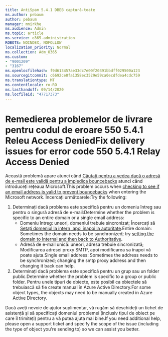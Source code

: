 ```yaml
---
title: AntiSpam 5.4.1 DBEB captură-toate
ms.author: pebaum
author: pebaum
manager: mnirkhe
ms.audience: Admin
ms.topic: article
ms.service: o365-administration
ROBOTS: NOINDEX, NOFOLLOW
localization_priority: Normal
ms.collection: Adm_O365
ms.custom:
- "9001209"
- "3167"
ms.openlocfilehash: f9d613457ae33dc7e00f20391bbdff029500a123
ms.sourcegitcommit: c6692ce0fa1358ec3529e59ca0ecdfdea4cdc759
ms.translationtype: MT
ms.contentlocale: ro-RO
ms.lasthandoff: 09/14/2020
ms.locfileid: "47717373"
---
```

# <a name="fix-delivery-issues-for-error-code-550-541-relay-access-denied"></a><span data-ttu-id="1884b-102">Remedierea problemelor de livrare pentru codul de eroare 550 5.4.1 Releu Access Denied</span><span class="sxs-lookup"><span data-stu-id="1884b-102">Fix delivery issues for error code 550 5.4.1 Relay Access Denied</span></span>

<span data-ttu-id="1884b-103">Această problemă apare atunci când [Căutați pentru a vedea dacă o adresă de e-mail este validă pentru a împiedica bouncebacks](https://docs.microsoft.com/exchange/mail-flow-best-practices/use-directory-based-edge-blocking) atunci când introduceți rețeaua Microsoft.</span><span class="sxs-lookup"><span data-stu-id="1884b-103">This problem occurs when [checking to see if an email address is valid to prevent bouncebacks](https://docs.microsoft.com/exchange/mail-flow-best-practices/use-directory-based-edge-blocking) when entering the Microsoft network.</span></span> <span data-ttu-id="1884b-104">Încercați următoarele:</span><span class="sxs-lookup"><span data-stu-id="1884b-104">Try the following:</span></span>

1. <span data-ttu-id="1884b-105">Determinați dacă problema este specifică pentru un domeniu întreg sau pentru o singură adresă de e-mail:</span><span class="sxs-lookup"><span data-stu-id="1884b-105">Determine whether the problem is specific to an entire domain or a single email address:</span></span>
    - <span data-ttu-id="1884b-106">Domeniu întreg: uneori, domeniul trebuie sincronizat; Încercați să [Setați domeniul la intern, apoi înapoi la autoritate](https://docs.microsoft.com/exchange/mail-flow-best-practices/manage-accepted-domains/manage-accepted-domains).</span><span class="sxs-lookup"><span data-stu-id="1884b-106">Entire domain: Sometimes the domain needs to be synchronized; try [setting the domain to Internal and then back to Authoritative](https://docs.microsoft.com/exchange/mail-flow-best-practices/manage-accepted-domains/manage-accepted-domains).</span></span>
    - <span data-ttu-id="1884b-107">Adresă de e-mail unică: uneori, adresa trebuie sincronizată; Modificarea adresei proxy SMTP, apoi modificarea sa înapoi vă poate ajuta.</span><span class="sxs-lookup"><span data-stu-id="1884b-107">Single email address: Sometimes the address needs to be synchronized; changing the smtp proxy address and then changing it back can help.</span></span>
2. <span data-ttu-id="1884b-108">Determinați dacă problema este specifică pentru un grup sau un folder public.</span><span class="sxs-lookup"><span data-stu-id="1884b-108">Determine whether the problem is specific to a group or public folder.</span></span> <span data-ttu-id="1884b-109">Pentru unele tipuri de obiecte, este posibil ca obiectele să trebuiască să fie create manual în Azure Active Directory.</span><span class="sxs-lookup"><span data-stu-id="1884b-109">For some object types, the objects may need to be manually created in Azure Active Directory.</span></span>

<span data-ttu-id="1884b-110">Dacă aveți nevoie de ajutor suplimentar, vă rugăm să deschideți un tichet de asistență și să specificați domeniul problemei (inclusiv tipul de obiect pe care îl trimiteți) pentru a vă putea ajuta mai bine.</span><span class="sxs-lookup"><span data-stu-id="1884b-110">If you need additional help, please open a support ticket and specify the scope of the issue (including the type of object you're sending to) so we can assist you better.</span></span>